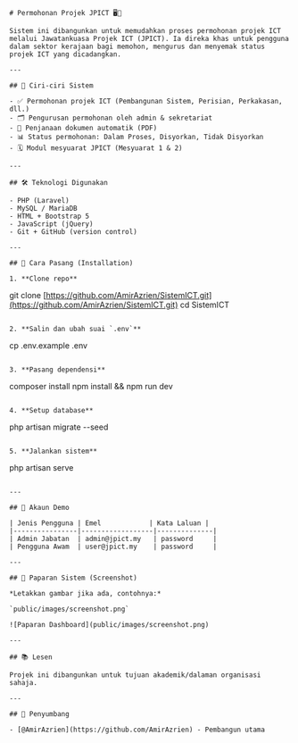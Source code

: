 ```
# Permohonan Projek JPICT 🖥️📄

Sistem ini dibangunkan untuk memudahkan proses permohonan projek ICT melalui Jawatankuasa Projek ICT (JPICT). Ia direka khas untuk pengguna dalam sektor kerajaan bagi memohon, mengurus dan menyemak status projek ICT yang dicadangkan.

---

## 📁 Ciri-ciri Sistem

- ✅ Permohonan projek ICT (Pembangunan Sistem, Perisian, Perkakasan, dll.)
- 🗂️ Pengurusan permohonan oleh admin & sekretariat
- 📄 Penjanaan dokumen automatik (PDF)
- 📊 Status permohonan: Dalam Proses, Disyorkan, Tidak Disyorkan
- 🗓️ Modul mesyuarat JPICT (Mesyuarat 1 & 2)

---

## 🛠️ Teknologi Digunakan

- PHP (Laravel)
- MySQL / MariaDB
- HTML + Bootstrap 5
- JavaScript (jQuery)
- Git + GitHub (version control)

---

## 🚀 Cara Pasang (Installation)

1. **Clone repo**
```

git clone [https://github.com/AmirAzrien/SistemICT.git](https://github.com/AmirAzrien/SistemICT.git)
cd SistemICT

```

2. **Salin dan ubah suai `.env`**
```

cp .env.example .env

```

3. **Pasang dependensi**
```

composer install
npm install && npm run dev

```

4. **Setup database**
```

php artisan migrate --seed

```

5. **Jalankan sistem**
```

php artisan serve

```

---

## 🧪 Akaun Demo

| Jenis Pengguna | Emel            | Kata Laluan |
|----------------|------------------|--------------|
| Admin Jabatan  | admin@jpict.my   | password     |
| Pengguna Awam  | user@jpict.my    | password     |

---

## 📸 Paparan Sistem (Screenshot)

*Letakkan gambar jika ada, contohnya:*

`public/images/screenshot.png`

![Paparan Dashboard](public/images/screenshot.png)

---

## 📚 Lesen

Projek ini dibangunkan untuk tujuan akademik/dalaman organisasi sahaja.

---

## 🤝 Penyumbang

- [@AmirAzrien](https://github.com/AmirAzrien) - Pembangun utama
```
